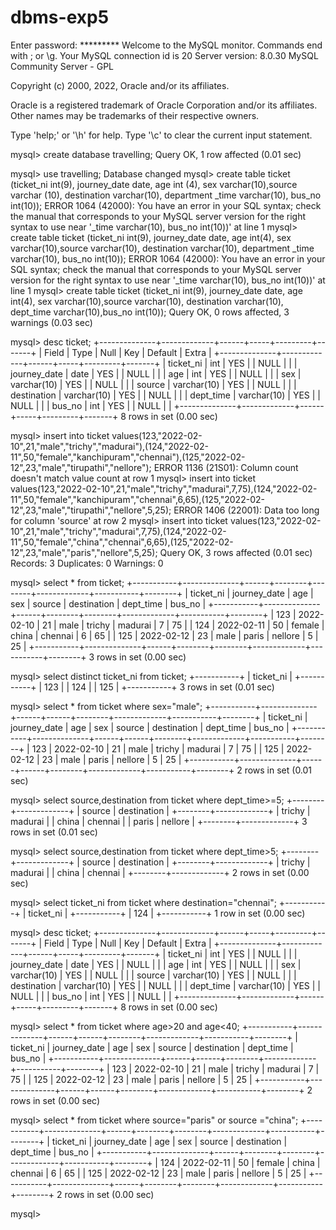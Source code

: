 # dbms-exp5

Enter password: *********
Welcome to the MySQL monitor.  Commands end with ; or \g.
Your MySQL connection id is 20
Server version: 8.0.30 MySQL Community Server - GPL

Copyright (c) 2000, 2022, Oracle and/or its affiliates.

Oracle is a registered trademark of Oracle Corporation and/or its
affiliates. Other names may be trademarks of their respective
owners.

Type 'help;' or '\h' for help. Type '\c' to clear the current input statement.

mysql> create database travelling;
Query OK, 1 row affected (0.01 sec)

mysql> use travelling;
Database changed
mysql> create table ticket (ticket_ni int(9), journey_date date, age int (4), sex varchar(10),source varchar (10), destination varchar(10), department _time varchar(10), bus_no int(10));
ERROR 1064 (42000): You have an error in your SQL syntax; check the manual that corresponds to your MySQL server version for the right syntax to use near '_time varchar(10), bus_no int(10))' at line 1
mysql> create table ticket (ticket_ni int(9), journey_date date, age int(4), sex varchar(10),source varchar(10), destination varchar(10), department _time varchar(10), bus_no int(10));
ERROR 1064 (42000): You have an error in your SQL syntax; check the manual that corresponds to your MySQL server version for the right syntax to use near '_time varchar(10), bus_no int(10))' at line 1
mysql> create table ticket (ticket_ni int(9), journey_date date, age int(4), sex varchar(10),source varchar(10), destination varchar(10), dept_time varchar(10),bus_no int(10));
Query OK, 0 rows affected, 3 warnings (0.03 sec)

mysql> desc ticket;
+--------------+-------------+------+-----+---------+-------+
| Field        | Type        | Null | Key | Default | Extra |
+--------------+-------------+------+-----+---------+-------+
| ticket_ni    | int         | YES  |     | NULL    |       |
| journey_date | date        | YES  |     | NULL    |       |
| age          | int         | YES  |     | NULL    |       |
| sex          | varchar(10) | YES  |     | NULL    |       |
| source       | varchar(10) | YES  |     | NULL    |       |
| destination  | varchar(10) | YES  |     | NULL    |       |
| dept_time    | varchar(10) | YES  |     | NULL    |       |
| bus_no       | int         | YES  |     | NULL    |       |
+--------------+-------------+------+-----+---------+-------+
8 rows in set (0.00 sec)

mysql> insert into ticket values(123,"2022-02-10",21,"male","trichy","madurai"),(124,"2022-02-11",50,"female","kanchipuram","chennai"),(125,"2022-02-12",23,"male","tirupathi","nellore");
ERROR 1136 (21S01): Column count doesn't match value count at row 1
mysql> insert into ticket values(123,"2022-02-10",21,"male","trichy","madurai",7,75),(124,"2022-02-11",50,"female","kanchipuram","chennai",6,65),(125,"2022-02-12",23,"male","tirupathi","nellore",5,25);
ERROR 1406 (22001): Data too long for column 'source' at row 2
mysql> insert into ticket values(123,"2022-02-10",21,"male","trichy","madurai",7,75),(124,"2022-02-11",50,"female","china","chennai",6,65),(125,"2022-02-12",23,"male","paris","nellore",5,25);
Query OK, 3 rows affected (0.01 sec)
Records: 3  Duplicates: 0  Warnings: 0

mysql> select * from ticket;
+-----------+--------------+------+--------+--------+-------------+-----------+--------+
| ticket_ni | journey_date | age  | sex    | source | destination | dept_time | bus_no |
+-----------+--------------+------+--------+--------+-------------+-----------+--------+
|       123 | 2022-02-10   |   21 | male   | trichy | madurai     | 7         |     75 |
|       124 | 2022-02-11   |   50 | female | china  | chennai     | 6         |     65 |
|       125 | 2022-02-12   |   23 | male   | paris  | nellore     | 5         |     25 |
+-----------+--------------+------+--------+--------+-------------+-----------+--------+
3 rows in set (0.00 sec)

mysql> select distinct ticket_ni from ticket;
+-----------+
| ticket_ni |
+-----------+
|       123 |
|       124 |
|       125 |
+-----------+
3 rows in set (0.01 sec)

mysql> select * from ticket where sex="male";
+-----------+--------------+------+------+--------+-------------+-----------+--------+
| ticket_ni | journey_date | age  | sex  | source | destination | dept_time | bus_no |
+-----------+--------------+------+------+--------+-------------+-----------+--------+
|       123 | 2022-02-10   |   21 | male | trichy | madurai     | 7         |     75 |
|       125 | 2022-02-12   |   23 | male | paris  | nellore     | 5         |     25 |
+-----------+--------------+------+------+--------+-------------+-----------+--------+
2 rows in set (0.01 sec)

mysql> select source,destination from ticket where dept_time>=5;
+--------+-------------+
| source | destination |
+--------+-------------+
| trichy | madurai     |
| china  | chennai     |
| paris  | nellore     |
+--------+-------------+
3 rows in set (0.01 sec)

mysql> select source,destination from ticket where dept_time>5;
+--------+-------------+
| source | destination |
+--------+-------------+
| trichy | madurai     |
| china  | chennai     |
+--------+-------------+
2 rows in set (0.00 sec)

mysql> select ticket_ni from ticket where destination="chennai";
+-----------+
| ticket_ni |
+-----------+
|       124 |
+-----------+
1 row in set (0.00 sec)

mysql> desc ticket;
+--------------+-------------+------+-----+---------+-------+
| Field        | Type        | Null | Key | Default | Extra |
+--------------+-------------+------+-----+---------+-------+
| ticket_ni    | int         | YES  |     | NULL    |       |
| journey_date | date        | YES  |     | NULL    |       |
| age          | int         | YES  |     | NULL    |       |
| sex          | varchar(10) | YES  |     | NULL    |       |
| source       | varchar(10) | YES  |     | NULL    |       |
| destination  | varchar(10) | YES  |     | NULL    |       |
| dept_time    | varchar(10) | YES  |     | NULL    |       |
| bus_no       | int         | YES  |     | NULL    |       |
+--------------+-------------+------+-----+---------+-------+
8 rows in set (0.00 sec)

mysql> select * from ticket where age>20 and age<40;
+-----------+--------------+------+------+--------+-------------+-----------+--------+
| ticket_ni | journey_date | age  | sex  | source | destination | dept_time | bus_no |
+-----------+--------------+------+------+--------+-------------+-----------+--------+
|       123 | 2022-02-10   |   21 | male | trichy | madurai     | 7         |     75 |
|       125 | 2022-02-12   |   23 | male | paris  | nellore     | 5         |     25 |
+-----------+--------------+------+------+--------+-------------+-----------+--------+
2 rows in set (0.00 sec)

mysql> select * from ticket where source="paris" or source ="china";
+-----------+--------------+------+--------+--------+-------------+-----------+--------+
| ticket_ni | journey_date | age  | sex    | source | destination | dept_time | bus_no |
+-----------+--------------+------+--------+--------+-------------+-----------+--------+
|       124 | 2022-02-11   |   50 | female | china  | chennai     | 6         |     65 |
|       125 | 2022-02-12   |   23 | male   | paris  | nellore     | 5         |     25 |
+-----------+--------------+------+--------+--------+-------------+-----------+--------+
2 rows in set (0.00 sec)

mysql>
